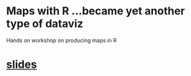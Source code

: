 # Maps with R ...became yet another type of dataviz

Hands on workshop on producing maps in R 

# [slides](https://ikashnitsky.github.io/maps-workshop/slides/slides-maps.html)
